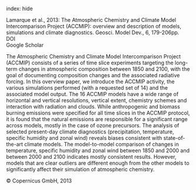 index: hide

<div class="Citation">

  <div class="Citation-body">
    <div class="Citation-text">Lamarque et al., 2013: The Atmospheric Chemistry and Climate Model Intercomparison Project (ACCMIP): overview and description of models, simulations and climate diagnostics. <span class="Article-journal">Geosci. Model Dev., </span><span class="Article-volume">6, </span>179-206pp.</div>
    <div class="Citation-links">
      <div class="CitationLink" data-href="https://doi.org/10.5194/gmd-6-179-2013">
        <div class="CitationLink-icon CitationLink-Doi"></div>
        <div class="CitationLink-text">DOI</div>
      </div>
      <div class="CitationLink" data-href="https://scholar.google.com/scholar?q=10.5194/gmd-6-179-2013">
        <div class="CitationLink-icon CitationLink-Scholar"></div>
        <div class="CitationLink-text">Google Scholar</div>
      </div>
    </div>
  </div>
</div>

The Atmospheric Chemistry and Climate Model Intercomparison Project (ACCMIP) consists of a series of time slice experiments targeting the long-term changes in atmospheric composition between 1850 and 2100, with the goal of documenting composition changes and the associated radiative forcing. In this overview paper, we introduce the ACCMIP activity, the various simulations performed (with a requested set of 14) and the associated model output. The 16 ACCMIP models have a wide range of horizontal and vertical resolutions, vertical extent, chemistry schemes and interaction with radiation and clouds. While anthropogenic and biomass burning emissions were specified for all time slices in the ACCMIP protocol, it is found that the natural emissions are responsible for a significant range across models, mostly in the case of ozone precursors. The analysis of selected present-day climate diagnostics (precipitation, temperature, specific humidity and zonal wind) reveals biases consistent with state-of-the-art climate models. The model-to-model comparison of changes in temperature, specific humidity and zonal wind between 1850 and 2000 and between 2000 and 2100 indicates mostly consistent results. However, models that are clear outliers are different enough from the other models to significantly affect their simulation of atmospheric chemistry.

<div class="Citation-copy">
&copy; Copernicus GmbH, 2013
</div>
